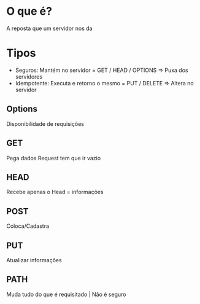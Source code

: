 # O que é?
A reposta que um servidor nos da

# Tipos
- Seguros: Mantém no servidor = GET / HEAD / OPTIONS => Puxa dos servidores
- Idempotente: Executa e retorno o mesmo = PUT / DELETE => Altera no servidor

## Options
Disponibilidade de requisições

## GET
Pega dados
Request tem que ir vazio

## HEAD
Recebe apenas o Head = informações

## POST
Coloca/Cadastra

## PUT
Atualizar informações

## PATH
Muda tudo do que é requisitado | Não é seguro

